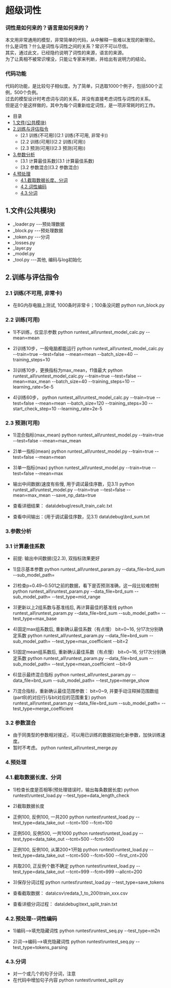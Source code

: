 # 超级词性

### 词性是如何来的？语言是如何来的？

本文用非常通用的模型，非常简单的代码，从中解释一些难以发现的新理论。<br>
什么是词性？什么是词性与词性之间的关系？常识不可以尽信。<br>
其实，通过此文，已经隐约说明了词性的来源，语言的来源。<br>
为了让真相不被常识埋没，只能让专家来判断，并给出有说明力的结论。<br>

### 代码功能

代码的功能，是比较句子相似度。为了简单，只选取1000个例子，包括500个正例，500个负例。<br>
过去的模型设计时考虑词与词的关系，并没有直接考虑词性与词性的关系。<br>
但是这个是这样做的，其中为每个词重新给定词性，是一项非常耗时的工作。<br>


* 目录
* [1.文件(公共模块)](1.文件(公共模块))
* [2.训练与评估指令](2.训练与评估指令)
    * [2.1 训练(不可用)](2.1 训练(不可用, 非常卡))
    * [2.2 训练(可用)](2.2 训练(可用))
    * [2.3 预测(可用)](2.3 预测(可用))
* [3.参数分析](3.参数分析)
    * [3.1 计算最佳系数](3.1 计算最佳系数)
    * [3.2 参数混合](3.2 参数混合)
* [4.预处理](4.预处理)
    * [4.1.截取数据长度、分词](4.1.截取数据长度、分词)
    * [4.2.词性编码](4.2.词性编码)
    * [4.3.分词](4.3.分词)


## 1.文件(公共模块)
* _loader.py  ---预处理数据
* _block.py   ---预处理数据
* _token.py   ---分词
* _losses.py
* _layer.py
* _model.py
* _tool.py    ---其他, 编码与log初始化


## 2.训练与评估指令

### 2.1 训练(不可用, 非常卡)
* 在8G内存电脑上测试, 1000条时非常卡；100条没问题
python run_block.py


### 2.2 训练(可用)
* 1)不训练，仅显示参数
python runtest_all\runtest_model_calc.py --mean=mean

* 2)训练10步，一般电脑都能运行
python runtest_all\runtest_model_calc.py --train=true --test=false --mean=mean --batch_size=40 --training_steps=10

* 3)训练10步，更换指标为max_mean，f1值最大
python runtest_all\runtest_model_calc.py --train=true --test=false --mean=max_mean --batch_size=40 --training_steps=10 --learning_rate=5e-5

* 4)训练60步，
python runtest_all\runtest_model_calc.py --train=true --test=false --mean=mean --batch_size=120 --training_steps=30 --start_check_step=10 --learning_rate=2e-5
	

### 2.3 预测(可用)
* 1)混合指标(max_mean)
python runtest_all\runtest_model.py --train=true --test=false --mean=max_mean

* 2)单一指标(mean)
python runtest_all\runtest_model.py --train=true --test=false --mean=mean

* 3)单一指标(max)
python runtest_all\runtest_model.py --train=true --test=false --mean=max

* 输出中间数据(速度有些慢, 用于调试最佳序数，见3.1)
python runtest_all\runtest_model.py --train=true --test=false --mean=max_mean --save_np_data=true

* 查看详细结果：
data\debug\result_train_calc.txt
* 查看中间输出：(用于调试最佳序数，见3.1)
data\debug\brd_sum.txt



### 3.参数分析
### 3.1 计算最佳系数
* 前提: 输出中间数据(见2.3), 双指标效果更好

* 1)显示基本参数
python runtest_all\runtest_param.py --data_file=brd_sum --sub_model_path=

* 2)检查p=0.49~0.501之前的数据，看下是否预测准确，这一段比较难控制
python runtest_all\runtest_param.py --data_file=brd_sum --sub_model_path= --test_type=mid_range

* 3)更新以上2组系数与基准线后, 再计算最佳的基准线
python runtest_all\runtest_param.py --data_file=brd_sum --sub_model_path= --test_type=max_base

* 4)固定max组系数后, 重新确认最佳系数（有点慢）
    bit=0~16, 分17次分别确定系数
python runtest_all\runtest_param.py --data_file=brd_sum --sub_model_path= --test_type=max_coefficient --bit=2

* 5)固定mean组系数后, 重新确认最佳系数（有点慢）
    bit=0~16, 分17次分别确定系数
python runtest_all\runtest_param.py --data_file=brd_sum --sub_model_path= --test_type=mean_coefficient --bit=9

* 6)显示最终混合指标
python runtest_all\runtest_param.py --data_file=brd_sum --sub_model_path= --test_type=merge_show

* 7)混合指标，重新确认最佳范围参数：
    bit=0~9, 并要手动注释掉范围数组(partB)的对应行(与bit对应的范围重复)
python runtest_all\runtest_param.py --data_file=brd_sum --sub_model_path= --test_type=merge_coefficient
	

### 3.2 参数混合
* 由于同类型的参数相对接近，可以用已训练的数据初始化新参数，加快训练速度。
*   暂时不考虑。
python runtest_all\runtest_merge.py



### 4.预处理
### 4.1.截取数据长度、分词

* 1)检查长度是否相等(预处理错误时，输出每条数据长度)
python runtest\runtest_load.py  --test_type=data_length_check

* 2)截取数据长度
* 正例100, 反例100, 一共200
python runtest\runtest_load.py  --test_type=data_take_out --tcnt=100 --fcnt=100
* 正例500, 反例500, 一共1000
python runtest\runtest_load.py  --test_type=data_take_out --tcnt=500 --fcnt=500
* 正例100, 反例100, 从第200+1开始
python runtest\runtest_load.py  --test_type=data_take_out --tcnt=500 --fcnt=500 --first_cnt=200
* 共取200, 正反例个数不确定
python runtest\runtest_load.py  --test_type=data_take_out --tcnt=999 --fcnt=999 --allcnt=200

* 3)保存分词过程
python runtest\runtest_load.py  --test_type=save_tokens


* 查看截取数据：
data\csv\redata_1_to_200\train_xxx.csv

* 查看详细分词过程：
data\debug\text_split_train.txt



### 4.2.预处理--词性编码

* 1)编码-->填充隐藏词性
python runtest\runtest_seq.py  --test_type=m2n

* 2)词-->编码-->填充隐藏词性
python runtest\runtest_seq.py  --test_type=tokens_parsing
	

### 4.3.分词
* 对一个或几个的句子分词，注意
* 在代码中增加句子内容
python runtest\runtest_split.py







